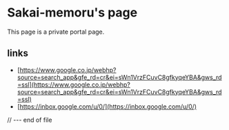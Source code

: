# Sakai-memoru's page
This page is a private portal page.

## links
- [https://www.google.co.jp/webhp?source=search_app&gfe_rd=cr&ei=sWn1VrzFCuvC8gfkyqeYBA&gws_rd=ssl](https://www.google.co.jp/webhp?source=search_app&gfe_rd=cr&ei=sWn1VrzFCuvC8gfkyqeYBA&gws_rd=ssl)
- [https://inbox.google.com/u/0/](https://inbox.google.com/u/0/)

// --- end of file
